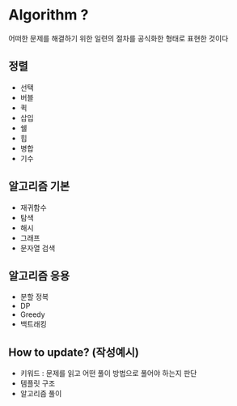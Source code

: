 # Algorithm ?
 어떠한 문제를 해결하기 위한 일련의 절차를 공식화한 형태로 표현한 것이다

## 정렬
- 선택
- 버블
- 퀵 
- 삽입
- 쉘
- 힙
- 병합
- 기수

## 알고리즘 기본
- 재귀함수
- 탐색
- 해시
- 그래프
- 문자열 검색

## 알고리즘 응용
- 분할 정복
- DP
- Greedy
- 백트래킹


## How to update? (작성예시)
- 키워드 : 문제를 읽고 어떤 풀이 방법으로 풀어야 하는지 판단
- 템플릿 구조
- 알고리즘 풀이


